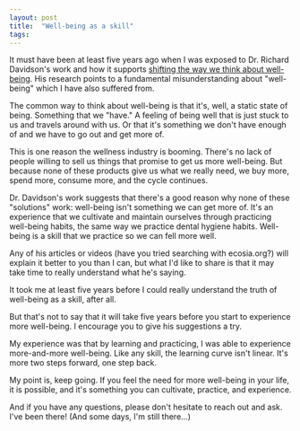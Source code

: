 ```yaml
---
layout: post
title:  "Well-being as a skill"
tags: 
---
```


It must have been at least five years ago when I was exposed to Dr. Richard Davidson's work and how it supports [shifting the way we think about well-being](https://www.huffpost.com/entry/well-being-skill-learned_b_7102636). His research points to a fundamental misunderstanding about "well-being" which I have also suffered from.

The common way to think about well-being is that it's, well, a static state of being. Something that we "have."  A feeling of being well that is just stuck to us and travels around with us. Or that it's something we don't have enough of and we have to go out and get more of.

This is one reason the wellness industry is booming. There's no lack of people willing to sell us things that promise to get us more well-being. But because none of these products give us what we really need, we buy more, spend more, consume more, and the cycle continues.

Dr. Davidson's work suggests that there's a good reason why none of these "solutions" work: well-being isn't something we can get more of. It's an experience that we cultivate and maintain ourselves through practicing well-being habits, the same way we practice dental hygiene habits. Well-being is a skill that we practice so we can fell more well.

Any of his articles or videos (have you tried searching with ecosia.org?) will explain it better to you than I can, but what I'd like to share is that it may take time to really understand what he's saying.

It took me at least five years before I could really understand the truth of well-being as a skill, after all.

But that's not to say that it will take five years before you start to experience more well-being. I encourage you to give his suggestions a try.

My experience was that by learning and practicing, I was able to experience more-and-more well-being.  Like any skill, the learning curve isn't linear. It's more two steps forward, one step back. 

My point is, keep going. If you feel the need for more well-being in your life, it is possible, and it's something you can cultivate, practice, and experience.

And if you have any questions, please don't hesitate to reach out and ask. I've been there! (And some days, I'm still there…)